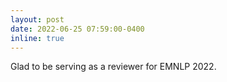 ```yaml
---
layout: post
date: 2022-06-25 07:59:00-0400
inline: true
---
```


Glad to be serving as a reviewer for EMNLP 2022.
